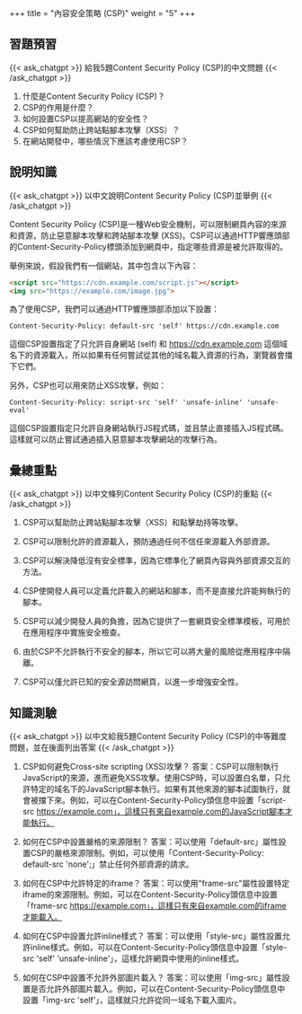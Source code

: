 +++
title = "內容安全策略 (CSP)"
weight = "5"
+++
## 習題預習
{{< ask_chatgpt >}}
給我5題Content Security Policy (CSP)的中文問題
{{< /ask_chatgpt >}}



1. 什麼是Content Security Policy (CSP)？ 
2. CSP的作用是什麼？ 
3. 如何設置CSP以提高網站的安全性？ 
4. CSP如何幫助防止跨站點腳本攻擊（XSS）？ 
5. 在網站開發中，哪些情況下應該考慮使用CSP？   

## 說明知識
{{< ask_chatgpt >}}
以中文說明Content Security Policy (CSP)並舉例
{{< /ask_chatgpt >}}



Content Security Policy (CSP)是一種Web安全機制，可以限制網頁內容的來源和資源，防止惡意腳本攻擊和跨站腳本攻擊 (XSS)。CSP可以通過HTTP響應頭部的Content-Security-Policy標頭添加到網頁中，指定哪些資源是被允許取得的。

舉例來說，假設我們有一個網站，其中包含以下內容：

```html
<script src="https://cdn.example.com/script.js"></script>
<img src="https://example.com/image.jpg">
```

為了使用CSP，我們可以通過HTTP響應頭部添加以下設置：

```
Content-Security-Policy: default-src 'self' https://cdn.example.com
```

這個CSP設置指定了只允許自身網站 (self) 和 https://cdn.example.com 這個域名下的資源載入，所以如果有任何嘗試從其他的域名載入資源的行為，瀏覽器會擋下它們。

另外，CSP也可以用來防止XSS攻擊，例如：

```
Content-Security-Policy: script-src 'self' 'unsafe-inline' 'unsafe-eval'
```

這個CSP設置指定只允許自身網站執行JS程式碼，並且禁止直接插入JS程式碼。這樣就可以防止嘗試通過插入惡意腳本攻擊網站的攻擊行為。   

## 彙總重點
{{< ask_chatgpt >}}
以中文條列Content Security Policy (CSP)的重點
{{< /ask_chatgpt >}}



1. CSP可以幫助防止跨站點腳本攻擊（XSS）和點擊劫持等攻擊。

2. CSP可以限制允許的資源載入，預防通過任何不信任來源載入外部資源。

3. CSP可以解決降低沒有安全標準，因為它標準化了網頁內容與外部資源交互的方法。

4. CSP使開發人員可以定義允許載入的網站和腳本，而不是直接允許能夠執行的腳本。

5. CSP可以減少開發人員的負擔，因為它提供了一套網頁安全標準模板，可用於在應用程序中實施安全檢查。

6. 由於CSP不允許執行不安全的腳本，所以它可以將大量的風險從應用程序中隔離。

7. CSP可以僅允許已知的安全源訪問網頁，以進一步增強安全性。   

## 知識測驗
{{< ask_chatgpt >}}
以中文給我5題Content Security Policy (CSP)的中等難度問題，並在後面列出答案
{{< /ask_chatgpt >}}



1. CSP如何避免Cross-site scripting (XSS)攻擊？
答案：CSP可以限制執行JavaScript的來源，進而避免XSS攻擊。使用CSP時，可以設置白名單，只允許特定的域名下的JavaScript腳本執行。如果有其他來源的腳本試圖執行，就會被擋下來。例如，可以在Content-Security-Policy頭信息中設置「script-src https://example.com」，這樣只有來自example.com的JavaScript腳本才能執行。

2. 如何在CSP中設置嚴格的來源限制？
答案：可以使用「default-src」屬性設置CSP的嚴格來源限制。例如，可以使用「Content-Security-Policy: default-src 'none';」禁止任何外部資源的請求。

3. 如何在CSP中允許特定的iframe？
答案：可以使用"frame-src"屬性設置特定iframe的來源限制。例如，可以在Content-Security-Policy頭信息中設置「frame-src https://example.com」，這樣只有來自example.com的iframe才能載入。

4. 如何在CSP中設置允許inline樣式？
答案：可以使用「style-src」屬性設置允許inline樣式。例如，可以在Content-Security-Policy頭信息中設置「style-src 'self' 'unsafe-inline'」，這樣允許網頁中使用的inline樣式。

5. 如何在CSP中設置不允許外部圖片載入？
答案：可以使用「img-src」屬性設置是否允許外部圖片載入。例如，可以在Content-Security-Policy頭信息中設置「img-src 'self'」，這樣就只允許從同一域名下載入圖片。   

